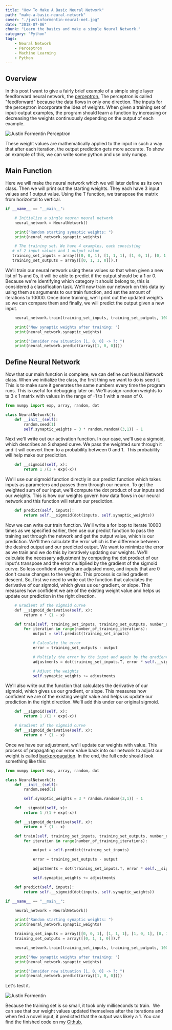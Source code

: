 ```yaml
---
title: "How To Make A Basic Neural Network"
path: "make-a-basic-neural-network"
cover: "./justinformentin-neural-net.jpg"
date: "2018-07-06"
chunk: "Learn the basics and make a simple Neural Network."
category: "Python"
tags:
    - Neural Network
    - Perceptron
    - Machine Learning
    - Python
---
```


## Overview

In this post I want to give a fairly brief example of a simple single layer feedforward neural network, the [perceptron.](http://computing.dcu.ie/~humphrys/Notes/Neural/single.neural.html) The perceptron is called "feedforward" because the data flows in only one direction. The inputs for the perceptron incorporate the idea of weights. When given a training set of input-output examples, the program should learn a function by increasing or decreasing the weights continuously depending on the output of each example.

![Justin Formentin Perceptron](./perceptron_schematic_overview.png)

These weight values are mathematically applied to the input in such a way that after each iteration, the output prediction gets more accurate. To show an example of this, we can write some python and use only numpy.  

## Main Function

Here we will make the neural network which we will later define as its own class. Then we will print out the starting weights. They each have 3 input values and 1 output value. Using the T function, we transpose the matrix from horizontal to vertical.

```python
if __name__ == "__main__":

    # Initialize a single neuron neural network
    neural_network = NeuralNetwork()

    print("Random starting synaptic weights: ")
    print(neural_network.synaptic_weights)

    # The training set. We have 4 examples, each consisting
   # of 2 input values and 1 output value
   training_set_inputs = array([[0, 0, 1], [1, 1, 1], [1, 0, 1], [0, 1, 1]])
   training_set_outputs = array([[0, 1, 1, 0]]).T
```

We'll train our neural network using these values so that when given a new list of 1s and 0s, it will be able to predict if the output should be a 1 or 0\. Because we're identifying which category it should belong to, this is considered a classification task. We'll now train our network on this data by using them as arguments to our train function, and set the amount of iterations to 10000\. Once done training, we'll print out the updated weights so we can compare them and finally, we will predict the output given a new input.

```python
    neural_network.train(training_set_inputs, training_set_outputs, 10000)

    print("New synaptic weights after training: ")
    print(neural_network.synaptic_weights)

    print("Consider new situation [1, 0, 0] -> ?: ")
    print(neural_network.predict(array([1, 0, 0])))
```

## Define Neural Network

Now that our main function is complete, we can define out Neural Network class. When we initialize the class, the first thing we want to do is seed it. This is to make sure it generates the same numbers every time the program runs. This is useful for debugging later on. We'll assign random weights to ta 3 x 1 matrix with values in the range of -1 to 1 with a mean of 0.

```python
from numpy import exp, array, random, dot

class NeuralNetwork():
    def __init__(self):
        random.seed(1)
        self.synaptic_weights = 3 * random.random((3,1)) - 1
```

Next we'll write out our activation function. In our case, we'll use a sigmoid, which describes an S shaped curve. We pass the weighted sum through it and it will convert them to a probability between 0 and 1.  This probability will help make our prediction.

```python
    def __sigmoid(self, x):
        return 1 /(1 + exp(-x))
```

We'll use our sigmoid function directly in our predict function which takes inputs as parameters and passes them through our neuron. To get the weighted sum of our input, we'll compute the dot product of our inputs and our weights. This is how our weights govern how data flows in our neural network and this function will return our prediction.

```python
    def predict(self, inputs):
        return self.__sigmoid(dot(inputs, self.synaptic_weights))
```

Now we can write our train function. We'll write a for loop to iterate 10000 times as we specified earlier, then use our predict function to pass the training set through the network and get the output value, which is our prediction. We'll then calculate the error which is the difference between the desired output and our predicted output. We want to minimize the error as we train and we do this by iteratively updating our weights. We'll calculate the necessary adjustment by computing the dot product of our input's transpose and the error multiplied by the gradient of the sigmoid curve. So less confident weights are adjusted more, and inputs that are 0 don't cause changes to the weights. This process is called gradient descent. So, first we need to write out the function that calculates the derivative of our sigmoid, which gives us our gradient, or slope. This measures how confident we are of the existing weight value and helps us update our prediction in the right direction.

```python
    # Gradient of the sigmoid curve 
    def __sigmoid_derivative(self, x): 
        return x * (1 - x)

    def train(self, training_set_inputs, training_set_outputs, number_of_training_iterations):
        for iteration in range(number_of_training_iterations):
            output = self.predict(training_set_inputs)

            # Calculate the error
            error = training_set_outputs - output

            # Multiply the error by the input and again by the gradient of the sigmoid curve
            adjustments = dot(training_set_inputs.T, error * self.__sigmoid_derivative(output))

            # Adjust the weights
            self.synaptic_weights += adjustments
```

We'll also write out the function that calculates the derivative of our sigmoid, which gives us our gradient, or slope. This measures how confident we are of the existing weight value and helps us update our prediction in the right direction. We'll add this under our original sigmoid.

```python
    def __sigmoid(self, x):
        return 1 /(1 + exp(-x))

    # Gradient of the sigmoid curve
    def __sigmoid_derivative(self, x):
        return x * (1 - x)
```

Once we have our adjustment, we'll update our weights with value. This process of propagating our error value back into our network to adjust our weight is called [backpropagation](http://neuralnetworksanddeeplearning.com/chap2.html). In the end, the full code should look something like this:

```python
from numpy import exp, array, random, dot

class NeuralNetwork():
    def __init__(self):
        random.seed(1)

        self.synaptic_weights = 3 * random.random((3,1)) - 1

    def __sigmoid(self, x):
        return 1 /(1 + exp(-x))

    def __sigmoid_derivative(self, x):
        return x * (1 - x)

    def train(self, training_set_inputs, training_set_outputs, number_of_training_iterations):
        for iteration in range(number_of_training_iterations):

            output = self.predict(training_set_inputs)

            error = training_set_outputs - output

            adjustments = dot(training_set_inputs.T, error * self.__sigmoid_derivative(output))

            self.synaptic_weights += adjustments

    def predict(self, inputs):
        return self.__sigmoid(dot(inputs, self.synaptic_weights))

if __name__ == "__main__":

    neural_network = NeuralNetwork()

    print("Random starting synaptic weights: ")
    print(neural_network.synaptic_weights)

    training_set_inputs = array([[0, 0, 1], [1, 1, 1], [1, 0, 1], [0, 1, 1]])
    training_set_outputs = array([[0, 1, 1, 0]]).T

    neural_network.train(training_set_inputs, training_set_outputs, 10000)

    print("New synaptic weights after training: ")
    print(neural_network.synaptic_weights)

    print("Consider new situation [1, 0, 0] -> ?: ")
    print(neural_network.predict(array([1, 0, 0])))
```

Let's test it.

![Justin Formentin](./JustinFormentinNNtest.png)

Because the training set is so small, it took only milliseconds to train.  We can see that our weight values updated themselves after the iterations and when fed a novel input, it predicted that the output was likely a 1. You can find the finished code on my [Github.](https://github.com/justinformentin/simple-neural-network)